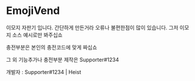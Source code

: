 # EmojiVend
이모지 자판기 입니다.
간단하게 만든거라 오류나 불편한점이 많이 있습니다.
그저 이모지 소스 예시로만 봐주십쇼

충전부분은 본인의 충전코드에 맞게 짜십쇼

그 외 기능추가나 충전부분 제작은 Supporter#1234

개발자 : Supporter#1234 | Heist
